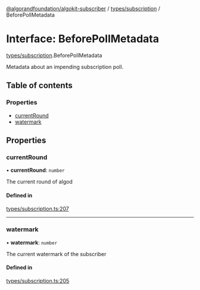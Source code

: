 [@algorandfoundation/algokit-subscriber](../README.md) / [types/subscription](../modules/types_subscription.md) / BeforePollMetadata

# Interface: BeforePollMetadata

[types/subscription](../modules/types_subscription.md).BeforePollMetadata

Metadata about an impending subscription poll.

## Table of contents

### Properties

- [currentRound](types_subscription.BeforePollMetadata.md#currentround)
- [watermark](types_subscription.BeforePollMetadata.md#watermark)

## Properties

### currentRound

• **currentRound**: `number`

The current round of algod

#### Defined in

[types/subscription.ts:207](https://github.com/algorandfoundation/algokit-subscriber-ts/blob/main/src/types/subscription.ts#L207)

___

### watermark

• **watermark**: `number`

The current watermark of the subscriber

#### Defined in

[types/subscription.ts:205](https://github.com/algorandfoundation/algokit-subscriber-ts/blob/main/src/types/subscription.ts#L205)
